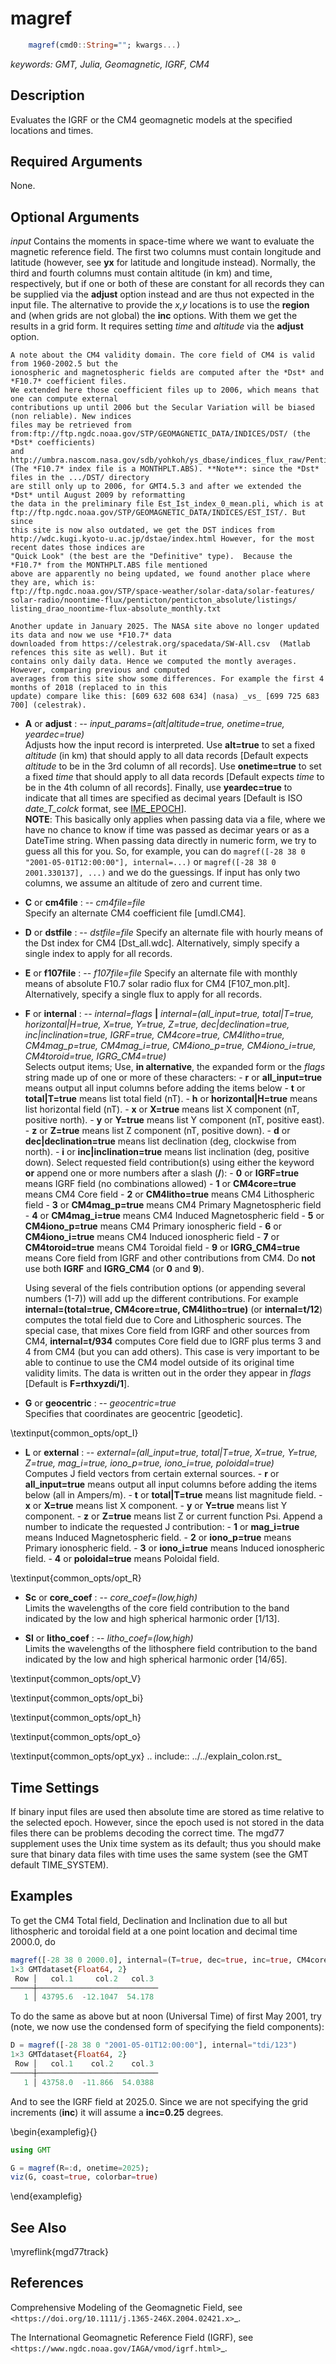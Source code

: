 # magref

```julia
    magref(cmd0::String=""; kwargs...)
```

*keywords: GMT, Julia, Geomagnetic, IGRF, CM4*

Description
-----------

Evaluates the IGRF or the CM4 geomagnetic models at the specified locations and times.

Required Arguments
------------------

None.

Optional Arguments
------------------

*input*
    Contains the moments in space-time where we want to evaluate the magnetic reference field.
    The first two columns must contain longitude and latitude (however, see **yx** for latitude and
    longitude instead). Normally, the third and fourth columns must contain altitude (in km) and time,
    respectively, but if one or both of these are constant for all records they can be supplied via the
    **adjust** option instead and are thus not expected in the input file. The alternative to provide the
    _x,y_ locations is to use the **region** and (when grids are not global) the **inc** options.
    With them we get the results in a grid form. It requires setting *time* and *altitude* via the
    **adjust** option. 
    
    A note about the CM4 validity domain. The core field of CM4 is valid from 1960-2002.5 but the
    ionospheric and magnetospheric fields are computed after the *Dst* and *F10.7* coefficient files.
    We extended here those coefficient files up to 2006, which means that one can compute external
    contributions up until 2006 but the Secular Variation will be biased (non reliable). New indices
    files may be retrieved from from:ftp://ftp.ngdc.noaa.gov/STP/GEOMAGNETIC_DATA/INDICES/DST/ (the *Dst* coefficients)
    and http://umbra.nascom.nasa.gov/sdb/yohkoh/ys_dbase/indices_flux_raw/Penticton_Absolute/monthly/MONTHPLT.ABS
    (The *F10.7* index file is a MONTHPLT.ABS). **Note**: since the *Dst* files in the .../DST/ directory
    are still only up to 2006, for GMT4.5.3 and after we extended the *Dst* until August 2009 by reformatting
    the data in the preliminary file Est_Ist_index_0_mean.pli, which is at
    ftp://ftp.ngdc.noaa.gov/STP/GEOMAGNETIC_DATA/INDICES/EST_IST/. But since
    this site is now also outdated, we get the DST indices from
    http://wdc.kugi.kyoto-u.ac.jp/dstae/index.html However, for the most recent dates those indices are
    "Quick Look" (the best are the "Definitive" type).  Because the *F10.7* from the MONTHPLT.ABS file mentioned
    above are apparently no being updated, we found another place where they are, which is:
    ftp://ftp.ngdc.noaa.gov/STP/space-weather/solar-data/solar-features/
    solar-radio/noontime-flux/penticton/penticton_absolute/listings/
    listing_drao_noontime-flux-absolute_monthly.txt

    Another update in January 2025. The NASA site above no longer updated its data and now we use *F10.7* data
    downloaded from https://celestrak.org/spacedata/SW-All.csv  (Matlab refences this site as well). But it
    contains only daily data. Hence we computed the montly averages. However, comparing previous and computed
    averages from this site show some differences. For example the first 4 months of 2018 (replaced to in this
    update) compare like this: [609 632 608 634] (nasa) _vs_ [699 725 683 700] (celestrak).

- **A** or **adjust** : -- *input_params=(alt|altitude=true, onetime=true, yeardec=true)*\
    Adjusts how the input record is interpreted. Use **alt=true** to set a fixed *altitude* (in km) that should
    apply to all data records [Default expects *altitude* to be in the 3rd column of all records]. Use
    **onetime=true** to set a fixed *time* that should apply to all data records [Default expects *time* to be in
    the 4th column of all records]. Finally, use **yeardec=true** to indicate that all times are specified as
    decimal years [Default is ISO _date_T_colck_ format, see
    [IME_EPOCH](https://docs.generic-mapping-tools.org/dev/gmt.conf.html#term-TIME_EPOCH)].\
    **NOTE**: This basically only applies when passing data via a file, where we have no chance to know if time
    was passed as decimar years or as a DateTime string. When passing data directly in numeric form, we try to
    guess all this for you. So, for example, you can do `magref([-28 38 0 "2001-05-01T12:00:00"], internal=...)`
    or `magref([-28 38 0 2001.330137], ...)` and we do the guessings. If input has only two columns, we assume
    an altitude of zero and current time.

- **C** or **cm4file** : -- *cm4file=file*\
    Specify an alternate CM4 coefficient file [umdl.CM4].

- **D** or **dstfile** : -- *dstfile=file*
    Specify an alternate file with hourly means of the Dst index for CM4 [Dst_all.wdc].
    Alternatively, simply specify a single index to apply for all records.

- **E** or **f107file** : -- *f107file=file*
    Specify an alternate file with monthly means of absolute F10.7 solar radio flux for CM4 [F107_mon.plt].
    Alternatively, specify a single flux to apply for all records.

- **F** or **internal** : -- *internal=flags* **|** *internal=(all_input=true, total|T=true, horizontal|H=true, X=true, Y=true, Z=true, dec|declination=true, inc|inclination=true, IGRF=true, CM4core=true, CM4litho=true, CM4mag_p=true, CM4mag_i=true, CM4iono_p=true, CM4iono_i=true, CM4toroid=true, IGRG_CM4=true)*\
    Selects output items; Use, **in alternative**, the expanded form or the *flags* string made up of one or more of these characters:
      - **r** or **all_input=true** means output all input columns before adding the items below
      - **t** or **total|T=true** means list total field (nT).
      - **h** or **horizontal|H=true** means list horizontal field (nT).
      - **x** or **X=true**  means list X component (nT, positive north).
      - **y** or **Y=true**  means list Y component (nT, positive east).
      - **z** or **Z=true**  means list Z component (nT, positive down).
      - **d** or **dec|declination=true**  means list declination (deg, clockwise from north).
      - **i** or **inc|inclination=true**  means list inclination (deg, positive down).
    Select requested field contribution(s) using either the keyword **or** append one or more numbers after a slash (**/**):
      - **0** or **IGRF=true**  means IGRF field (no combinations allowed)
      - **1** or **CM4core=true**  means CM4 Core field
      - **2** or **CM4litho=true**  means CM4 Lithospheric field
      - **3** or **CM4mag_p=true**  means CM4 Primary Magnetospheric field
      - **4** or **CM4mag_i=true**  means CM4 Induced Magnetospheric field
      - **5** or **CM4iono_p=true**  means CM4 Primary ionospheric field
      - **6** or **CM4iono_i=true**  means CM4 Induced ionospheric field
      - **7** or **CM4toroid=true**  means CM4 Toroidal field
      - **9** or **IGRG_CM4=true**  means Core field from IGRF and other contributions from CM4.
    Do **not** use both **IGRF** and **IGRG_CM4** (or **0** and **9**).

    Using several of the fiels contribution options (or appending several numbers (1-7)) will add up the different
    contributions. For example **internal=(total=true, CM4core=true, CM4litho=true)** (or **internal=t/12**)
    computes the total field due to Core and Lithospheric sources. The special case, that mixes Core field from
    IGRF and other sources from CM4, **internal=t/934** computes Core field due to IGRF plus terms 3 and 4
    from CM4 (but you can add others). This case is very important to be able to continue to use the CM4 model
    outside of its original time validity limits. The data is written out in the
    order they appear in *flags* [Default is **F=rthxyzdi/1**].

- **G** or **geocentric** : -- *geocentric=true*\
    Specifies that coordinates are geocentric [geodetic].

\textinput{common_opts/opt_I}

- **L** or **external** : -- *external=(all_input=true, total|T=true, X=true, Y=true, Z=true, mag_i=true, iono_p=true, iono_i=true, poloidal=true)*\
    Computes J field vectors from certain external sources.
      - **r** or **all_input=true** means output all input columns before adding the items below (all in Ampers/m).
      - **t** or **total|T=true** means list magnitude field.
      - **x** or **X=true** means list X component.
      - **y** or **Y=true** means list Y component.
      - **z** or **Z=true** means list Z or current function Psi.
    Append a number to indicate the requested J contribution:
      - **1** or **mag_i=true** means Induced Magnetospheric field.
      - **2** or **iono_p=true** means Primary ionospheric field.
      - **3** or **iono_i=true** means Induced ionospheric field.
      - **4** or **poloidal=true** means Poloidal field.

\textinput{common_opts/opt_R}

- **Sc** or **core_coef** : -- *core_coef=(low,high)*\
    Limits the wavelengths of the core field contribution to the band
    indicated by the low and high spherical harmonic order [1/13].

- **Sl** or **litho_coef** : -- *litho_coef=(low,high)*\
    Limits the wavelengths of the lithosphere field contribution to the
    band indicated by the low and high spherical harmonic order [14/65].

\textinput{common_opts/opt_V}

\textinput{common_opts/opt_bi}

\textinput{common_opts/opt_h}

\textinput{common_opts/opt_o}

\textinput{common_opts/opt_yx}
.. include:: ../../explain_colon.rst_

Time Settings
-------------

If binary input files are used then absolute time are stored as time relative to the
selected epoch. However, since the epoch used is not stored in the data files there
can be problems decoding the correct time. The mgd77 supplement uses the Unix time
system as its default; thus you should make sure that binary data files with time
uses the same system (see the GMT default TIME_SYSTEM).

Examples
--------

To get the CM4 Total field, Declination and Inclination due to all but lithospheric
and toroidal field at a one point location and decimal time 2000.0, do

```julia
magref([-28 38 0 2000.0], internal=(T=true, dec=true, inc=true, CM4core=true, CM4litho=true, CM4mag_p=true))
1×3 GMTdataset{Float64, 2}
 Row │   col.1     col.2   col.3
─────┼───────────────────────────
   1 │ 43795.6  -12.1047  54.178
```

To do the same as above but at noon (Universal Time) of first May 2001, try
(note, we now use the condensed form of specifying the field components):

```julia
D = magref([-28 38 0 "2001-05-01T12:00:00"], internal="tdi/123")
1×3 GMTdataset{Float64, 2}
 Row │   col.1    col.2    col.3
─────┼───────────────────────────
   1 │ 43758.0  -11.866  54.0388
```

And to see the IGRF field at 2025.0. Since we are not specifying the grid increments
(**inc**) it will assume a **inc=0.25** degrees.

\begin{examplefig}{}
```julia
using GMT

G = magref(R=:d, onetime=2025);
viz(G, coast=true, colorbar=true)
```
\end{examplefig}

See Also
--------

\myreflink{mgd77track}

References
----------

Comprehensive Modeling of the Geomagnetic Field, see
`<https://doi.org/10.1111/j.1365-246X.2004.02421.x>`_.

The International Geomagnetic Reference Field (IGRF), see
`<https://www.ngdc.noaa.gov/IAGA/vmod/igrf.html>`_.

